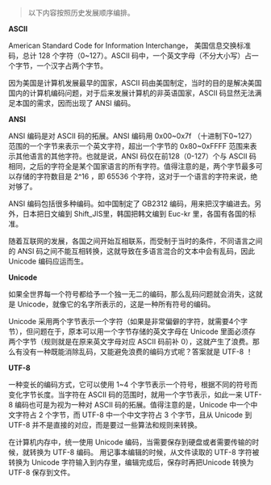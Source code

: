 > 以下内容按照历史发展顺序编排。

**ASCII**

American Standard Code for Information Interchange， 美国信息交换标准码，总计 128 个字符（0~127）。ASCII 码中，一个英文字母（不分大小写）占一个字节，一个汉字占两个字节。

因为美国是计算机发展最早的国家，ASCII 码由美国制定，当时的目的是解决美国国内的计算机编码问题，对于后来发展计算机的非英语国家，ASCII 码显然无法满足本国的需求，因而出现了 ANSI 编码。

**ANSI**

ANSI 编码是对 ASCII 码的拓展。ANSI 编码用 0x00\~0x7f （十进制下0\~127）范围的一个字节来表示一个英文字符，超出一个字节的 0x80~0xFFFF 范围来表示其他语言的其他字符。也就是说，ANSI 码仅在前128（0-127）个与 ASCII 码相同，之后的字符全是某个国家语言的所有字符。值得注意的是，两个字节最多可以存储的字符数目是 2^16 ，即 65536 个字符，这对于一个语言的字符来说，绝对够了。

ANSI 编码包括很多种编码。如中国制定了 GB2312 编码，用来把汉字编进去。另外，日本把日文编到 Shift_JIS里，韩国把韩文编到 Euc-kr 里，各国有各国的标准。

随着互联网的发展，各国之间开始互相联系，而受制于当时的条件，不同语言之间的 ANSI 码之间不能互相转换，这就导致在多语言混合的文本中会有乱码，因此 Unicode 编码应运而生。

**Unicode**

如果全世界每一个符号都给予一个独一无二的编码，那么乱码问题就会消失，这就是 Unicode，就像它的名字所表示的，这是一种所有符号的编码。

Unicode 采用两个字节表示一个字符（如果是非常偏僻的字符，就需要4个字节），但问题在于，原本可以用一个字节存储的英文字母在 Unicode 里面必须存两个字节（规则就是在原来英文字母对应 ASCII 码前补 0），这就产生了浪费。那么有没有一种既能消除乱码，又能避免浪费的编码方式呢？答案就是 UTF-8 ！

**UTF-8**

一种变长的编码方式，它可以使用 1~4 个字节表示一个符号，根据不同的符号而变化字节长度。当字符在 ASCII 码的范围时，就用一个字节表示，如此一来 UTF-8 编码也可是为视为一种对 ASCII 码的拓展。值得注意的是，Unicode 中一个中文字符占 2 个字节，而 UTF-8 中一个中文字符占 3 个字节，且从 Unicode 到 UTF-8 并不是直接的对应，而是要过一些算法和规则来转换。

在计算机内存中，统一使用 Unicode 编码，当需要保存到硬盘或者需要传输的时候，就转换为 UTF-8 编码。
用记事本编辑的时候，从文件读取的 UTF-8 字符被转换为 Unicode 字符输入到内存里，编辑完成后，保存时再把Unicode 转换为 UTF-8 保存到文件。
